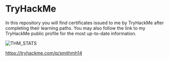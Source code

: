 # TryHackMe

In this repository you will find certificates issued to me by TryHackMe after completing their learning paths.  You may also follow the link to my TryHackMe public profile for the most up-to-date information.

![THM_STATS](https://tryhackme-badges.s3.amazonaws.com/smithmh14.png?4)

https://tryhackme.com/p/smithmh14


